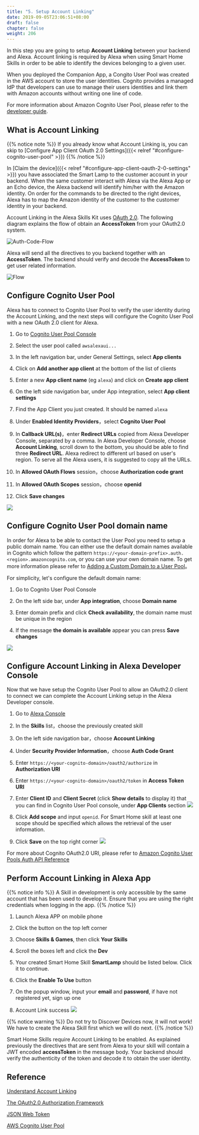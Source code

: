 ```yaml
---
title: "5. Setup Account Linking"
date: 2019-09-05T23:06:51+08:00
draft: false
chapter: false
weight: 206
---
```


In this step you are going to setup **Account Linking** between your backend and Alexa. Account linking is required by Alexa when using Smart Home Skills in order to be able to identify the devices belonging to a given user.

When you deployed the Companion App, a Congito User Pool was created in the AWS account to store the user identities. Cognito provides a managed IdP that developers can use to manage their users identities and link them with Amazon accounts without writing one line of code. 

For more information about Amazon Cognito User Pool, please refer to the 
[developer guide](https://docs.aws.amazon.com/cognito/latest/developerguide/cognito-user-identity-pools.html).

## What is Account Linking

{{% notice note %}}
If you already know what Account Linking is, you can skip to [Configure App Client OAuth 2.0 Settings]({{< relref "#configure-cognito-user-pool" >}})
{{% /notice %}}

In [Claim the device]({{< relref "#configure-app-client-oauth-2-0-settings" >}}) you have associated the Smart Lamp to the customer account in your backend. When the same customer interact with Alexa via the Alexa App or an Echo device, the Alexa backend will identify him/her with the Amazon identity. On order for the commands to be directed to the right devices, Alexa has to map the Amazon identity of the customer to the customer identity in your backend.

Account Linking in the Alexa Skills Kit uses [OAuth 2.0](https://tools.ietf.org/html/rfc6749). 
The following diagram explains the flow of obtain an **AccessToken** from your OAuth2.0 system.

![Auth-Code-Flow](/images/smart-home/auth-code-flow.png)

Alexa will send all the directives to you backend together with an **AccessToken**. The
backend should verify and decode the **AccessToken** to get user related information.

![Flow](/images/smart-home/skill-interaction-flow.png)

## Configure Cognito User Pool 

Alexa has to connect to Cognito User Pool to verify the user identity during the Account Linking, and the next steps will configure 
the Cognito User Pool with a new OAuth 2.0 client for Alexa. 

1. Go to [Cognito User Pool Console](https://console.aws.amazon.com/cognito/users/?region=us-east-1#)

1. Select the user pool called `awsalexaui...`

1. In the left navigation bar, under General Settings, select **App clients**

1. Click on **Add another app client** at the bottom of the list of clients

1. Enter a new **App client name** (eg `alexa`) and click on **Create app client**

1. On the left side navigation bar, under App integration, select **App client settings**

1. Find the App Client you just created. It should be named `alexa`

1. Under **Enabled Identity Providers**，select **Cognito User Pool**

1. In **Callback URL(s)**，enter **Redirect URLs** copied from Alexa Developer Console, separated by a comma. In Alexa Developer Console,
choose **Account Linking**, scroll down to the bottom, you should be able to find three **Redirect URL**. Alexa redirect 
to different url based on user's region. To serve all the Alexa users, it is suggested to copy all the URLs.

1. In **Allowed OAuth Flows** session，choose **Authorization code grant**

1. In **Allowed OAuth Scopes** session，choose **openid**

1. Click **Save changes**

![](/images/smart-home/configure-cup-oauth.png)


## Configure Cognito User Pool domain name

In order for Alexa to be able to contact the User Pool you need to setup a public domain name. 
You can either use the default domain names available in Cognito which follow the pattern `https://<your-domain-prefix>.auth.<region>.amazoncognito.com`, 
or you can use your own domain name. To get more information please refer to 
[Adding a Custom Domain to a User Pool](https://docs.aws.amazon.com/cognito/latest/developerguide/cognito-user-pools-add-custom-domain.html#cognito-user-pools-add-custom-domain-adding)。

For simplicity, let's configure the default domain name:

1. Go to Cognito User Pool Console

1. On the left side bar, under **App integration**, choose **Domain name**

1. Enter domain prefix and click **Check availability**, the domain name must be unique in the region

1. If the message **the domain is available** appear you can press **Save changes**

![](/images/smart-home/cognito-domain.png)


## Configure Account Linking in Alexa Developer Console

Now that we have setup the Cognito User Pool to allow an OAuth2.0 client to connect we can complete the Account Linking setup in the Alexa Developer console.

1. Go to [Alexa Console](https://developer.amazon.com/alexa/console/ask)

1. In the **Skills** list，choose the previously created skill

1. On the left side navigation bar，choose **Account Linking**

1. Under **Security Provider Information**，choose **Auth Code Grant**

1. Enter `https://<your-cognito-domain>/oauth2/authorize` in **Authorization URI**

1. Enter `https://<your-cognito-domain>/oauth2/token` in **Access Token URI**

1. Enter **Client ID** and **Client Secret** (click **Show details** to display it) that you can find in Cognito User Pool console, under **App Clients** section
![](/images/smart-home/find-client-credentials.png)

1. Click **Add scope** and input `openid`. For Smart Home skill at least one scope should be specified which allows the retrieval of the user information.

1. Click **Save** on the top right corner
![](/images/smart-home/configure-alexa-account-linking.png)

For more about Cognito OAuth2.0 URI, please refer to 
[Amazon Cognito User Pools Auth API Reference](https://docs.aws.amazon.com/cognito/latest/developerguide/cognito-userpools-server-contract-reference.html)

## Perform Account Linking in Alexa App

{{% notice info %}}
A Skill in development is only accessible by the same account that has been used to develop it. Ensure that you are using the right credentials when logging in the app.
{{% /notice %}}

1. Launch Alexa APP on mobile phone

1. Click the button on the top left corner

1. Choose **Skills & Games**, then click **Your Skills**

1. Scroll the boxes left and click the **Dev**  

1. Your created Smart Home Skill **SmartLamp** should be listed below. Click it to continue.

1. Click the **Enable To Use** button

1. On the popup window, input your **email** and **password**, if have not registered yet, sign up one

1. Account Link success
![](/images/smart-home/account-linking-success.jpeg)

{{% notice warning %}}
Do not try to Discover Devices now, it will not work! We have to create the Alexa Skill first which we will do next.
{{% /notice %}}

Smart Home Skills require Account Linking to be enabled. As explained previously the directives that are sent 
from Alexa to your skill will contain a JWT encoded **accessToken** in the message body. 
Your backend should verify the authenticity of the token and decode it to obtain
the user identity.

## Reference
[Understand Account Linking](https://developer.amazon.com/docs/account-linking/understand-account-linking.html)

[The OAuth2.0 Authorization Framework](https://tools.ietf.org/html/rfc6749)

[JSON Web Token](https://en.wikipedia.org/wiki/JSON_Web_Token)

[AWS Cognito User Pool](https://docs.aws.amazon.com/zh_cn/cognito/latest/developerguide/cognito-user-identity-pools.html)
